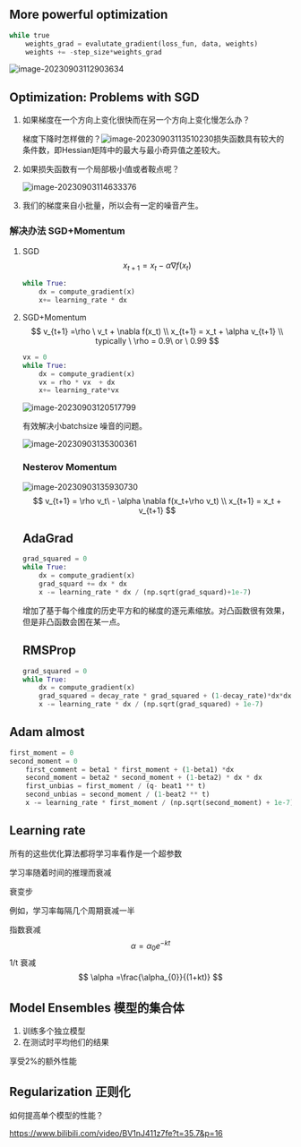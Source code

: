 ## More powerful optimization

```python
while true
	weights_grad = evalutate_gradient(loss_fun, data, weights)
    weights += -step_size*weights_grad
```

![image-20230903112903634](images/image-20230903112903634.png)

## Optimization: Problems with SGD

1. 如果梯度在一个方向上变化很快而在另一个方向上变化慢怎么办？ 

   梯度下降时怎样做的？![image-20230903113510230](images/image-20230903113510230.png)损失函数具有较大的条件数，即Hessian矩阵中的最大与最小奇异值之差较大。

2. 如果损失函数有一个局部极小值或者鞍点呢？

   ![image-20230903114633376](images/image-20230903114633376.png)

3. 我们的梯度来自小批量，所以会有一定的噪音产生。

### 解决办法 SGD+Momentum

1. SGD
   $$
   x_{t+1} = x_t-\alpha\nabla f(x_t)
   $$

   ```python
   while True:
       dx = compute_gradient(x)
       x+= learning_rate * dx
   ```

2. SGD+Momentum
   $$
   v_{t+1} =\rho \  v_t + \nabla f(x_t) \\
   x_{t+1} = x_t + \alpha v_{t+1} \\
   typically \ \rho = 0.9\ or \ 0.99
   $$
   

   ```python
   vx = 0
   while True:
       dx = compute_gradient(x)
       vx = rho * vx  + dx
       x+= learning_rate*vx
   ```

      ![image-20230903120517799](images/image-20230903120517799.png)

   有效解决小batchsize 噪音的问题。

   ![image-20230903135300361](images/image-20230903135300361.png)

   ### Nesterov Momentum

   ![image-20230903135930730](images/image-20230903135930730.png)
   $$
   v_{t+1} = \rho v_t\ - \alpha   \nabla f(x_t+\rho v_t) \\
   x_{t+1} = x_t + v_{t+1}                            
   $$

   ## AdaGrad

   ```python
   grad_squared = 0
   while True:
       dx = compute_gradient(x)
       grad_squard += dx * dx
       x -= learning_rate * dx / (np.sqrt(grad_squard)+1e-7)
   ```

   增加了基于每个维度的历史平方和的梯度的逐元素缩放。对凸函数很有效果，但是非凸函数会困在某一点。

   ## RMSProp

   ```python
   grad_squared = 0
   while True:
       dx = compute_gradient(x)
       grad_squared = decay_rate * grad_squared + (1-decay_rate)*dx*dx
       x -= learning_rate * dx / (np.sqrt(grad_squared) + 1e-7)
   ```

## Adam almost

```python
first_moment = 0
second_moment = 0 
    first_comment = beta1 * first_moment + (1-beta1) *dx
    second_moment = beta2 * second_moment + (1-beta2) * dx * dx
    first_unbias = first_moment / (q- beat1 ** t)
    second_unbias = second_moment / (1-beat2 ** t)
    x -= learning_rate * first_moment / (np.sqrt(second_moment) + 1e-7)
```

## Learning rate

所有的这些优化算法都将学习率看作是一个超参数

学习率随着时间的推理而衰减

衰变步

例如，学习率每隔几个周期衰减一半

指数衰减
$$
\alpha = \alpha _{0} e^{-kt}
$$
1/t 衰减
$$
\alpha =\frac{\alpha_{0}}{(1+kt)}
$$

## Model Ensembles 模型的集合体

1. 训练多个独立模型
2. 在测试时平均他们的结果

享受2%的额外性能

## Regularization 正则化

如何提高单个模型的性能？

https://www.bilibili.com/video/BV1nJ411z7fe?t=35.7&p=16